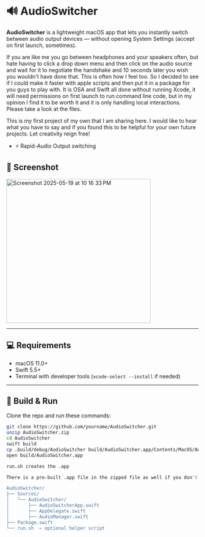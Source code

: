 # 🔊 AudioSwitcher

**AudioSwitcher** is a lightweight macOS app that lets you instantly switch between audio output devices — without opening System Settings (accept on first launch, sometimes).

If you are like me you go between headphones and your speakers often, but hate having to click a drop down menu and then click
on the audio source and wait for it to negotiate the handshake and 10 seconds later you wish you wouldn't have done that. This 
is often how I feel too. So I decided to see if I could make it faster with apple scripts and then put it in a package for you 
guys to play with. It is OSA and Swift all done without running Xcode, it will need permissions on first launch to run command 
line code, but in my opinion I find it to be worth it and it is only handling local interactions. Please take a look at the files.

This is my first project of my own that I am sharing here. I would like to hear what you have to say and if you found this to be 
helpful for your own future projects. Let creativity reign free!



 
- ⚡️ Rapid-Audio Output switching
  
## 📸 Screenshot

<img width="378" alt="Screenshot 2025-05-19 at 10 16 33 PM" src="https://github.com/user-attachments/assets/c6a0477e-7c1b-43eb-b3b6-219779023cdd" />

---

## 💻 Requirements

- macOS 11.0+
- Swift 5.5+
- Terminal with developer tools (`xcode-select --install` if needed)

---

## 🔧 Build & Run

Clone the repo and run these commands:

```bash
git clone https://github.com/yourname/AudioSwitcher.git
unzip AudioSwitcher.zip
cd AudioSwitcher
swift build
cp .build/debug/AudioSwitcher build/AudioSwitcher.app/Contents/MacOS/AudioSwitcher
open build/AudioSwitcher.app

run.sh creates the .app

There is a pre-built .app file in the zipped file as well if you don't want to run it in terminal and just want to play with it.

AudioSwitcher/
├── Sources/
│   └── AudioSwitcher/
│       ├── AudioSwitcherApp.swift
│       ├── AppDelegate.swift
│       ├── AudioManager.swift
├── Package.swift
└── run.sh  ← optional helper script




